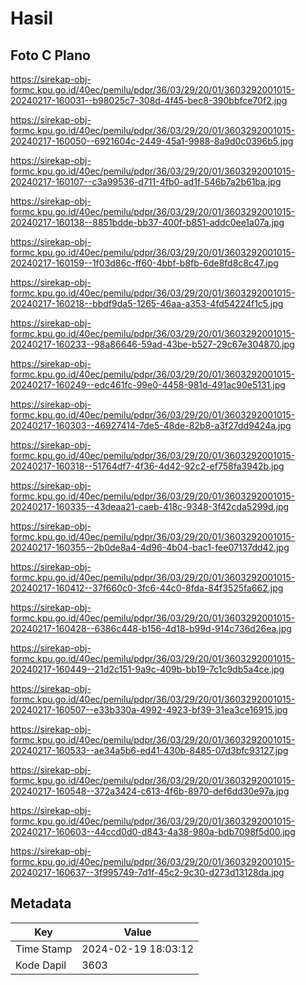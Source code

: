 # Hasil

## Foto C Plano

https://sirekap-obj-formc.kpu.go.id/40ec/pemilu/pdpr/36/03/29/20/01/3603292001015-20240217-160031--b98025c7-308d-4f45-bec8-390bbfce70f2.jpg

https://sirekap-obj-formc.kpu.go.id/40ec/pemilu/pdpr/36/03/29/20/01/3603292001015-20240217-160050--6921604c-2449-45a1-9988-8a9d0c0396b5.jpg

https://sirekap-obj-formc.kpu.go.id/40ec/pemilu/pdpr/36/03/29/20/01/3603292001015-20240217-160107--c3a99536-d711-4fb0-ad1f-546b7a2b61ba.jpg

https://sirekap-obj-formc.kpu.go.id/40ec/pemilu/pdpr/36/03/29/20/01/3603292001015-20240217-160138--8851bdde-bb37-400f-b851-addc0ee1a07a.jpg

https://sirekap-obj-formc.kpu.go.id/40ec/pemilu/pdpr/36/03/29/20/01/3603292001015-20240217-160159--1f03d86c-ff60-4bbf-b8fb-6de8fd8c8c47.jpg

https://sirekap-obj-formc.kpu.go.id/40ec/pemilu/pdpr/36/03/29/20/01/3603292001015-20240217-160218--bbdf9da5-1265-46aa-a353-4fd54224f1c5.jpg

https://sirekap-obj-formc.kpu.go.id/40ec/pemilu/pdpr/36/03/29/20/01/3603292001015-20240217-160233--98a86646-59ad-43be-b527-29c67e304870.jpg

https://sirekap-obj-formc.kpu.go.id/40ec/pemilu/pdpr/36/03/29/20/01/3603292001015-20240217-160249--edc461fc-99e0-4458-981d-491ac90e5131.jpg

https://sirekap-obj-formc.kpu.go.id/40ec/pemilu/pdpr/36/03/29/20/01/3603292001015-20240217-160303--46927414-7de5-48de-82b8-a3f27dd9424a.jpg

https://sirekap-obj-formc.kpu.go.id/40ec/pemilu/pdpr/36/03/29/20/01/3603292001015-20240217-160318--51764df7-4f36-4d42-92c2-ef758fa3942b.jpg

https://sirekap-obj-formc.kpu.go.id/40ec/pemilu/pdpr/36/03/29/20/01/3603292001015-20240217-160335--43deaa21-caeb-418c-9348-3f42cda5299d.jpg

https://sirekap-obj-formc.kpu.go.id/40ec/pemilu/pdpr/36/03/29/20/01/3603292001015-20240217-160355--2b0de8a4-4d96-4b04-bac1-fee07137dd42.jpg

https://sirekap-obj-formc.kpu.go.id/40ec/pemilu/pdpr/36/03/29/20/01/3603292001015-20240217-160412--37f660c0-3fc6-44c0-8fda-84f3525fa662.jpg

https://sirekap-obj-formc.kpu.go.id/40ec/pemilu/pdpr/36/03/29/20/01/3603292001015-20240217-160428--6386c448-b156-4d18-b99d-914c736d26ea.jpg

https://sirekap-obj-formc.kpu.go.id/40ec/pemilu/pdpr/36/03/29/20/01/3603292001015-20240217-160449--21d2c151-9a9c-409b-bb19-7c1c9db5a4ce.jpg

https://sirekap-obj-formc.kpu.go.id/40ec/pemilu/pdpr/36/03/29/20/01/3603292001015-20240217-160507--e33b330a-4992-4923-bf39-31ea3ce16915.jpg

https://sirekap-obj-formc.kpu.go.id/40ec/pemilu/pdpr/36/03/29/20/01/3603292001015-20240217-160533--ae34a5b6-ed41-430b-8485-07d3bfc93127.jpg

https://sirekap-obj-formc.kpu.go.id/40ec/pemilu/pdpr/36/03/29/20/01/3603292001015-20240217-160548--372a3424-c613-4f6b-8970-def6dd30e97a.jpg

https://sirekap-obj-formc.kpu.go.id/40ec/pemilu/pdpr/36/03/29/20/01/3603292001015-20240217-160603--44ccd0d0-d843-4a38-980a-bdb7098f5d00.jpg

https://sirekap-obj-formc.kpu.go.id/40ec/pemilu/pdpr/36/03/29/20/01/3603292001015-20240217-160637--3f995749-7d1f-45c2-9c30-d273d13128da.jpg


## Metadata

| Key        | Value               |
| ---------- | ------------------- |
| Time Stamp | 2024-02-19 18:03:12 |
| Kode Dapil | 3603                |



